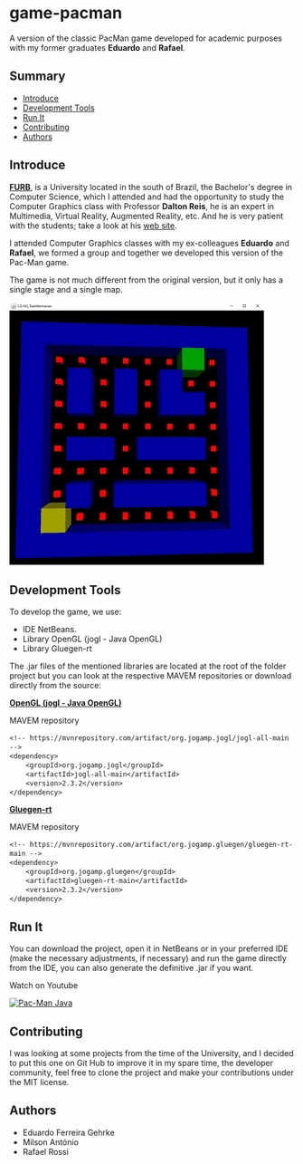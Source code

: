 # game-pacman

A version of the classic PacMan game developed for academic purposes with my former graduates __Eduardo__ and __Rafael__.

## Summary

  - [Introduce](#introduce)
  - [Development Tools](#development-tools)
  - [Run It](#run-it)
  - [Contributing](#contributing)
  - [Authors](#authors)
  
## Introduce

[__FURB__](https://furb.br), is a University located in the south of Brazil, the Bachelor's degree in Computer Science, which I attended and had the opportunity to study the Computer Graphics class with Professor __Dalton Reis__, he is an expert in Multimedia, Virtual Reality, Augmented Reality, etc. And he is very patient with the students; take a look at his [web site](http://www.inf.furb.br/~dalton/dalton/Home.html).

I attended Computer Graphics classes with my ex-colleagues __Eduardo__ and __Rafael__, we formed a group and together we developed this version of the Pac-Man game.

The game is not much different from the original version, but it only has a single stage and a single map.

![Pac-Man](https://github.com/Milsondepaz/game-pacman/blob/master/pacaman/pacman.jpg)

## Development Tools

To develop the game, we use:
- IDE NetBeans.
- Library  OpenGL (jogl - Java OpenGL)
- Library  Gluegen-rt

The .jar files of the mentioned libraries are located at the root of the folder project but you can look at the respective MAVEM repositories or download directly from the source:

[__OpenGL (jogl - Java OpenGL)__](http://www.java2s.com/Code/Jar/o/Downloadopengljar.htm)

MAVEM repository 

    <!-- https://mvnrepository.com/artifact/org.jogamp.jogl/jogl-all-main -->
    <dependency>
        <groupId>org.jogamp.jogl</groupId>
        <artifactId>jogl-all-main</artifactId>
        <version>2.3.2</version>
    </dependency>


[__Gluegen-rt__](http://www.java2s.com/Code/Jar/g/Downloadgluegenrtjar.htm)

MAVEM repository 

    <!-- https://mvnrepository.com/artifact/org.jogamp.gluegen/gluegen-rt-main -->
    <dependency>
        <groupId>org.jogamp.gluegen</groupId>
        <artifactId>gluegen-rt-main</artifactId>
        <version>2.3.2</version>
    </dependency>

## Run It

You can download the project, open it in NetBeans or in your preferred IDE (make the necessary adjustments, if necessary) and run the game directly from the IDE, you can also generate the definitive .jar if you want.

Watch on Youtube

[![Pac-Man Java](http://img.youtube.com/vi/wrALXcuz63I/0.jpg)](http://www.youtube.com/watch?v=wrALXcuz63I "Pac-Man Java")

## Contributing

I was looking at some projects from the time of the University, and I decided to put this one on Git Hub to improve it in my spare time, the developer community, feel free to clone the project and make your contributions under the MIT license.

## Authors

- Eduardo Ferreira Gehrke
- Milson António
- Rafael Rossi


 
 
